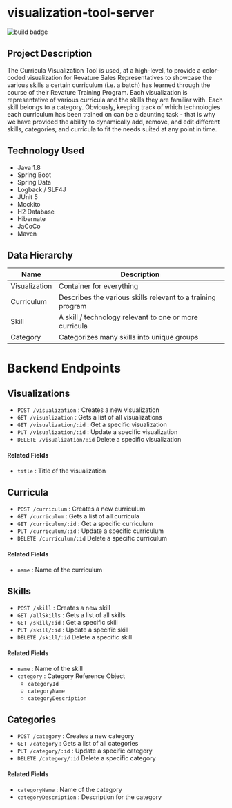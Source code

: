 # visualization-tool-server

![build badge](https://github.com/bach-tran-batch-1006/visualization-tool-server/actions/workflows/sonar.yml/badge.svg)

## Project Description
The Curricula Visualization Tool is used, at a high-level, to provide a color-coded visualization for Revature Sales Representatives to showcase the various skills a certain curriculum (i.e. a batch) has learned through the course of their Revature Training Program. Each visualization is representative of various curricula and the skills they are familiar with. Each skill belongs to a category. Obviously, keeping track of which technologies each curriculum has been trained on can be a daunting task - that is why we have provided the ability to dynamically add, remove, and edit different skills, categories, and curricula to fit the needs suited at any point in time.

## Technology Used
- Java 1.8
- Spring Boot
- Spring Data
- Logback / SLF4J
- JUnit 5
- Mockito
- H2 Database
- Hibernate
- JaCoCo
- Maven

## Data Hierarchy
| Name | Description |
| --- | --- |
| Visualization | Container for everything |
| Curriculum | Describes the various skills relevant to a training program |
| Skill | A skill / technology relevant to one or more curricula |
| Category | Categorizes many skills into unique groups |

# Backend Endpoints
## Visualizations
- `POST /visualization` : Creates a new visualization
- `GET /visualization` : Gets a list of all visualizations
- `GET /visualization/:id` : Get a specific visualization
- `PUT /visualization/:id` : Update a specific visualization
- `DELETE /visualization/:id` Delete a specific visualization

#### Related Fields
- `title` : Title of the visualization

## Curricula
- `POST /curriculum` : Creates a new curriculum
- `GET /curriculum` : Gets a list of all curricula
- `GET /curriculum/:id` : Get a specific curriculum
- `PUT /curriculum/:id` : Update a specific curriculum
- `DELETE /curriculum/:id` Delete a specific curriculum

#### Related Fields
- `name` : Name of the curriculum

## Skills
- `POST /skill` : Creates a new skill
- `GET /allSkills` : Gets a list of all skills
- `GET /skill/:id` : Get a specific skill
- `PUT /skill/:id` : Update a specific skill
- `DELETE /skill/:id` Delete a specific skill

#### Related Fields
- `name` : Name of the skill
- `category` : Category Reference Object
    - `categoryId`
    - `categoryName`
    - `categoryDescription`

## Categories
- `POST /category` : Creates a new category
- `GET /category` : Gets a list of all categories
- `PUT /category/:id` : Update a specific category
- `DELETE /category/:id` Delete a specific category

#### Related Fields
- `categoryName` : Name of the category
- `categoryDescription` : Description for the category